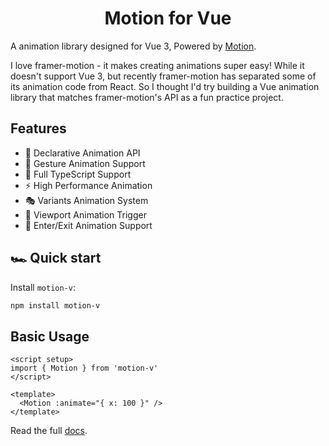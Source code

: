 <h1 align="center">Motion for Vue</h1>

A animation library designed for Vue 3, Powered by [Motion](https://www.framer.com/motion/).

I love framer-motion - it makes creating animations super easy! While it doesn't support Vue 3, but recently framer-motion has separated some of its animation code from React. So I thought I'd try building a Vue animation library that matches framer-motion's API as a fun practice project.

## Features

- 🎨 Declarative Animation API
- 🔄 Gesture Animation Support
- 🎯 Full TypeScript Support
- ⚡️ High Performance Animation
- 🎭 Variants Animation System
- 👀 Viewport Animation Trigger
- 🚪 Enter/Exit Animation Support

## 🏎️ Quick start
Install `motion-v`:
```bash
npm install motion-v
```
## Basic Usage
```vue
<script setup>
import { Motion } from 'motion-v'
</script>

<template>
  <Motion :animate="{ x: 100 }" />
</template>
```

Read the full [docs](https://motion.seacoly.me/).
